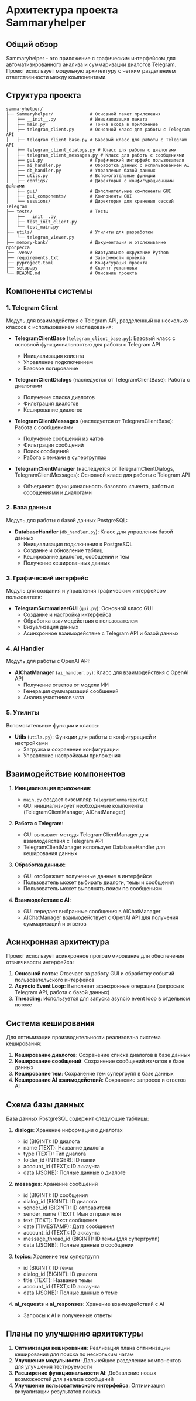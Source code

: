 # Архитектура проекта Sammaryhelper

## Общий обзор

Sammaryhelper - это приложение с графическим интерфейсом для автоматизированного анализа и суммаризации диалогов Telegram. Проект использует модульную архитектуру с четким разделением ответственности между компонентами.

## Структура проекта

```
sammaryhelper/
├── Sammaryhelper/              # Основной пакет приложения
│   ├── __init__.py             # Инициализация пакета
│   ├── main.py                 # Точка входа в приложение
│   ├── telegram_client.py      # Основной класс для работы с Telegram API
│   ├── telegram_client_base.py # Базовый класс для работы с Telegram API
│   ├── telegram_client_dialogs.py # Класс для работы с диалогами
│   ├── telegram_client_messages.py # Класс для работы с сообщениями
│   ├── gui.py                  # Графический интерфейс пользователя
│   ├── ai_handler.py           # Обработка данных с использованием AI
│   ├── db_handler.py           # Управление базой данных
│   ├── utils.py                # Вспомогательные функции
│   ├── configs/                # Директория с конфигурационными файлами
│   ├── gui/                    # Дополнительные компоненты GUI
│   ├── gui_components/         # Компоненты GUI
│   └── sessions/               # Директория для хранения сессий Telegram
├── tests/                      # Тесты
│   ├── __init__.py
│   ├── test_init_client.py
│   └── test_main.py
├── utils/                      # Утилиты для разработки
│   └── telegram_viewer.py
├── memory-bank/                # Документация и отслеживание прогресса
├── .venv/                      # Виртуальное окружение Python
├── requirements.txt            # Зависимости проекта
├── pyproject.toml              # Конфигурация проекта
├── setup.py                    # Скрипт установки
└── README.md                   # Описание проекта
```

## Компоненты системы

### 1. Telegram Client

Модуль для взаимодействия с Telegram API, разделенный на несколько классов с использованием наследования:

- **TelegramClientBase** (`telegram_client_base.py`): Базовый класс с основной функциональностью для работы с Telegram API
  - Инициализация клиента
  - Управление подключением
  - Базовое логирование

- **TelegramClientDialogs** (наследуется от TelegramClientBase): Работа с диалогами
  - Получение списка диалогов
  - Фильтрация диалогов
  - Кеширование диалогов

- **TelegramClientMessages** (наследуется от TelegramClientBase): Работа с сообщениями
  - Получение сообщений из чатов
  - Фильтрация сообщений
  - Поиск сообщений
  - Работа с темами в супергруппах

- **TelegramClientManager** (наследуется от TelegramClientDialogs, TelegramClientMessages): Основной класс для работы с Telegram API
  - Объединяет функциональность базового клиента, работы с сообщениями и диалогами

### 2. База данных

Модуль для работы с базой данных PostgreSQL:

- **DatabaseHandler** (`db_handler.py`): Класс для управления базой данных
  - Инициализация подключения к PostgreSQL
  - Создание и обновление таблиц
  - Кеширование диалогов, сообщений и тем
  - Получение кешированных данных

### 3. Графический интерфейс

Модуль для создания и управления графическим интерфейсом пользователя:

- **TelegramSummarizerGUI** (`gui.py`): Основной класс GUI
  - Создание и настройка интерфейса
  - Обработка взаимодействия с пользователем
  - Визуализация данных
  - Асинхронное взаимодействие с Telegram API и базой данных

### 4. AI Handler

Модуль для работы с OpenAI API:

- **AIChatManager** (`ai_handler.py`): Класс для взаимодействия с OpenAI API
  - Получение ответов от модели ИИ
  - Генерация суммаризаций сообщений
  - Анализ участников чата

### 5. Утилиты

Вспомогательные функции и классы:

- **Utils** (`utils.py`): Функции для работы с конфигурацией и настройками
  - Загрузка и сохранение конфигурации
  - Управление настройками приложения

## Взаимодействие компонентов

1. **Инициализация приложения**:
   - `main.py` создает экземпляр `TelegramSummarizerGUI`
   - GUI инициализирует необходимые компоненты (TelegramClientManager, AIChatManager)

2. **Работа с Telegram**:
   - GUI вызывает методы TelegramClientManager для взаимодействия с Telegram API
   - TelegramClientManager использует DatabaseHandler для кеширования данных

3. **Обработка данных**:
   - GUI отображает полученные данные в интерфейсе
   - Пользователь может выбирать диалоги, темы и сообщения
   - Пользователь может выполнять поиск по сообщениям

4. **Взаимодействие с AI**:
   - GUI передает выбранные сообщения в AIChatManager
   - AIChatManager взаимодействует с OpenAI API для получения суммаризаций и ответов

## Асинхронная архитектура

Проект использует асинхронное программирование для обеспечения отзывчивости интерфейса:

1. **Основной поток**: Отвечает за работу GUI и обработку событий пользовательского интерфейса
2. **Asyncio Event Loop**: Выполняет асинхронные операции (запросы к Telegram API, работа с базой данных)
3. **Threading**: Используется для запуска asyncio event loop в отдельном потоке

## Система кеширования

Для оптимизации производительности реализована система кеширования:

1. **Кеширование диалогов**: Сохранение списка диалогов в базе данных
2. **Кеширование сообщений**: Сохранение сообщений из чатов в базе данных
3. **Кеширование тем**: Сохранение тем супергрупп в базе данных
4. **Кеширование AI взаимодействий**: Сохранение запросов и ответов AI

## Схема базы данных

База данных PostgreSQL содержит следующие таблицы:

1. **dialogs**: Хранение информации о диалогах
   - id (BIGINT): ID диалога
   - name (TEXT): Название диалога
   - type (TEXT): Тип диалога
   - folder_id (INTEGER): ID папки
   - account_id (TEXT): ID аккаунта
   - data (JSONB): Полные данные о диалоге

2. **messages**: Хранение сообщений
   - id (BIGINT): ID сообщения
   - dialog_id (BIGINT): ID диалога
   - sender_id (BIGINT): ID отправителя
   - sender_name (TEXT): Имя отправителя
   - text (TEXT): Текст сообщения
   - date (TIMESTAMP): Дата сообщения
   - account_id (TEXT): ID аккаунта
   - message_thread_id (BIGINT): ID темы (для супергрупп)
   - data (JSONB): Полные данные о сообщении

3. **topics**: Хранение тем супергрупп
   - id (BIGINT): ID темы
   - dialog_id (BIGINT): ID диалога
   - title (TEXT): Название темы
   - account_id (TEXT): ID аккаунта
   - data (JSONB): Полные данные о теме

4. **ai_requests** и **ai_responses**: Хранение взаимодействий с AI
   - Запросы к AI и полученные ответы

## Планы по улучшению архитектуры

1. **Оптимизация кеширования**: Реализация плана оптимизации кеширования для поиска по нескольким чатам
2. **Улучшение модульности**: Дальнейшее разделение компонентов для улучшения тестируемости
3. **Расширение функциональности AI**: Добавление новых возможностей для анализа сообщений
4. **Улучшение пользовательского интерфейса**: Оптимизация визуализации результатов поиска